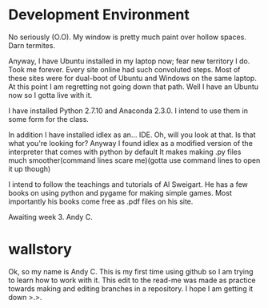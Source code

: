 <h1> Development Environment </h1>

<p>
    No seriously (O.O). 
  My window is pretty much paint over hollow spaces. Darn termites.
</p>

<p>
  Anyway, I have Ubuntu installed in my laptop now; fear new territory I do. 
  Took me forever. 
  Every site online had such convoluted steps. 
  Most of these sites were for dual-boot of Ubuntu and Windows on the same laptop. 
  At this point I am regretting not going down that path. 
  Well I have an Ubuntu now so I gotta live with it. 
</p>

<p>
I have installed Python 2.7.10 and Anaconda 2.3.0. 
I intend to use them in some form for the class.
</p>

<p>
In addition I have installed idlex as an... IDE. Oh, will you look at that. 
Is that what you're looking for? 
Anyway I found idlex as a modified version of the interpreter that comes with python by default
It makes making .py files much smoother(command lines scare me)(gotta use command lines to open it up though)
</p>

<p>
I intend to follow the teachings and tutorials of Al Sweigart. 
He has a few books on using python and pygame for making simple games.
Most importantly his books come free as .pdf files on his site. 
</p>

<p>
Awaiting week 3. 
Andy C. 
</p>

<h1>
wallstory
</h1>

<p>
Ok, so my name is Andy C.
This is my first time using github so I am trying to learn how to work with it. 
This edit to the read-me was made as practice towards making and editing branches in a repository.
I hope I am getting it down >.>. 
</p>
